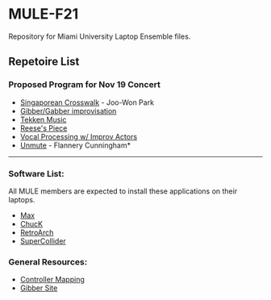 # MULE-F21

Repository for Miami University Laptop Ensemble files.  
  
## Repetoire List

### Proposed Program for Nov 19 Concert
- [Singaporean Crosswalk](SingaporeanCrosswalk) - Joo-Won Park
- [Gibber/Gabber improvisation](Other/Gibber)
- [Tekken Music](Tekken)
- [Reese's Piece](ReeseSoundscape)
- [Vocal Processing w/ Improv Actors](VocalProcessing)
- [Unmute](Unmute) - Flannery Cunningham*

---

### Software List:
All MULE members are expected to install these applications on their laptops.
- [Max](https://cycling74.com/downloads)
- [ChucK](http://chuck.stanford.edu/)
- [RetroArch](https://www.retroarch.com/)
- [SuperCollider](https://supercollider.github.io/)

### General Resources:
- [Controller Mapping](Other/ControllerMapping)
- [Gibber Site](https://gibber.cc/alpha/playground/)